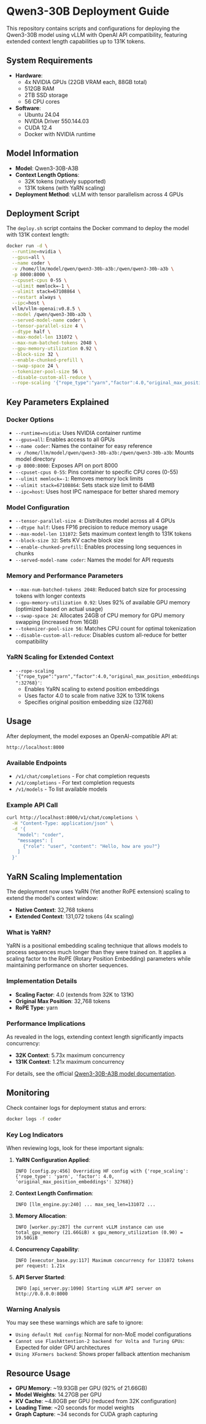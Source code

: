 # Qwen3-30B Deployment Guide

This repository contains scripts and configurations for deploying the Qwen3-30B model using vLLM with OpenAI API compatibility, featuring extended context length capabilities up to 131K tokens.

## System Requirements

- **Hardware**: 
  - 4x NVIDIA GPUs (22GB VRAM each, 88GB total)
  - 512GB RAM
  - 2TB SSD storage
  - 56 CPU cores
- **Software**:
  - Ubuntu 24.04
  - NVIDIA Driver 550.144.03
  - CUDA 12.4
  - Docker with NVIDIA runtime

## Model Information

- **Model**: Qwen3-30B-A3B
- **Context Length Options**:
  - 32K tokens (natively supported)
  - 131K tokens (with YaRN scaling)
- **Deployment Method**: vLLM with tensor parallelism across 4 GPUs

## Deployment Script

The `deploy.sh` script contains the Docker command to deploy the model with 131K context length:

```bash
docker run -d \
  --runtime=nvidia \
  --gpus=all \
  --name coder \
  -v /home/llm/model/qwen/qwen3-30b-a3b:/qwen/qwen3-30b-a3b \
  -p 8000:8000 \
  --cpuset-cpus 0-55 \
  --ulimit memlock=-1 \
  --ulimit stack=67108864 \
  --restart always \
  --ipc=host \
  vllm/vllm-openai:v0.8.5 \
  --model /qwen/qwen3-30b-a3b \
  --served-model-name coder \
  --tensor-parallel-size 4 \
  --dtype half \
  --max-model-len 131072 \
  --max-num-batched-tokens 2048 \
  --gpu-memory-utilization 0.92 \
  --block-size 32 \
  --enable-chunked-prefill \
  --swap-space 24 \
  --tokenizer-pool-size 56 \
  --disable-custom-all-reduce \
  --rope-scaling '{"rope_type":"yarn","factor":4.0,"original_max_position_embeddings":32768}'
```

## Key Parameters Explained

### Docker Options
- `--runtime=nvidia`: Uses NVIDIA container runtime
- `--gpus=all`: Enables access to all GPUs
- `--name coder`: Names the container for easy reference
- `-v /home/llm/model/qwen/qwen3-30b-a3b:/qwen/qwen3-30b-a3b`: Mounts model directory
- `-p 8000:8000`: Exposes API on port 8000
- `--cpuset-cpus 0-55`: Pins container to specific CPU cores (0-55)
- `--ulimit memlock=-1`: Removes memory lock limits
- `--ulimit stack=67108864`: Sets stack size limit to 64MB
- `--ipc=host`: Uses host IPC namespace for better shared memory

### Model Configuration
- `--tensor-parallel-size 4`: Distributes model across all 4 GPUs
- `--dtype half`: Uses FP16 precision to reduce memory usage
- `--max-model-len 131072`: Sets maximum context length to 131K tokens
- `--block-size 32`: Sets KV cache block size
- `--enable-chunked-prefill`: Enables processing long sequences in chunks
- `--served-model-name coder`: Names the model for API requests

### Memory and Performance Parameters
- `--max-num-batched-tokens 2048`: Reduced batch size for processing tokens with longer contexts
- `--gpu-memory-utilization 0.92`: Uses 92% of available GPU memory (optimized based on actual usage)
- `--swap-space 24`: Allocates 24GB of CPU memory for GPU memory swapping (increased from 16GB)
- `--tokenizer-pool-size 56`: Matches CPU count for optimal tokenization
- `--disable-custom-all-reduce`: Disables custom all-reduce for better compatibility

### YaRN Scaling for Extended Context
- `--rope-scaling '{"rope_type":"yarn","factor":4.0,"original_max_position_embeddings":32768}'`: 
  - Enables YaRN scaling to extend position embeddings
  - Uses factor 4.0 to scale from native 32K to 131K tokens
  - Specifies original position embedding size (32768)

## Usage

After deployment, the model exposes an OpenAI-compatible API at:

```
http://localhost:8000
```

### Available Endpoints

- `/v1/chat/completions` - For chat completion requests
- `/v1/completions` - For text completion requests
- `/v1/models` - To list available models

### Example API Call

```bash
curl http://localhost:8000/v1/chat/completions \
  -H "Content-Type: application/json" \
  -d '{
    "model": "coder",
    "messages": [
      {"role": "user", "content": "Hello, how are you?"}
    ]
  }'
```

## YaRN Scaling Implementation

The deployment now uses YaRN (Yet another RoPE extension) scaling to extend the model's context window:

- **Native Context**: 32,768 tokens
- **Extended Context**: 131,072 tokens (4x scaling)

### What is YaRN?
YaRN is a positional embedding scaling technique that allows models to process sequences much longer than they were trained on. It applies a scaling factor to the RoPE (Rotary Position Embedding) parameters while maintaining performance on shorter sequences.

### Implementation Details
- **Scaling Factor**: 4.0 (extends from 32K to 131K)
- **Original Max Position**: 32,768 tokens
- **RoPE Type**: yarn

### Performance Implications
As revealed in the logs, extending context length significantly impacts concurrency:
- **32K Context**: 5.73x maximum concurrency
- **131K Context**: 1.21x maximum concurrency

For details, see the official [Qwen3-30B-A3B model documentation](https://huggingface.co/Qwen/Qwen3-30B-A3B).

## Monitoring

Check container logs for deployment status and errors:

```bash
docker logs -f coder
```

### Key Log Indicators
When reviewing logs, look for these important signals:

1. **YaRN Configuration Applied**:
   ```
   INFO [config.py:456] Overriding HF config with {'rope_scaling': {'rope_type': 'yarn', 'factor': 4.0, 'original_max_position_embeddings': 32768}}
   ```

2. **Context Length Confirmation**:
   ```
   INFO [llm_engine.py:240] ... max_seq_len=131072 ...
   ```

3. **Memory Allocation**:
   ```
   INFO [worker.py:287] the current vLLM instance can use total_gpu_memory (21.66GiB) x gpu_memory_utilization (0.90) = 19.50GiB
   ```

4. **Concurrency Capability**:
   ```
   INFO [executor_base.py:117] Maximum concurrency for 131072 tokens per request: 1.21x
   ```

5. **API Server Started**:
   ```
   INFO [api_server.py:1090] Starting vLLM API server on http://0.0.0.0:8000
   ```

### Warning Analysis
You may see these warnings which are safe to ignore:

- `Using default MoE config`: Normal for non-MoE model configurations
- `Cannot use FlashAttention-2 backend for Volta and Turing GPUs`: Expected for older GPU architectures
- `Using XFormers backend`: Shows proper fallback attention mechanism

## Resource Usage

- **GPU Memory**: ~19.93GB per GPU (92% of 21.66GB)
- **Model Weights**: 14.27GB per GPU 
- **KV Cache**: ~4.80GB per GPU (reduced from 32K configuration)
- **Loading Time**: ~20 seconds for model weights
- **Graph Capture**: ~34 seconds for CUDA graph capturing
